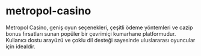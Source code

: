 # metropol-casino
Metropol Casino, geniş oyun seçenekleri, çeşitli ödeme yöntemleri ve cazip bonus fırsatları sunan popüler bir çevrimiçi kumarhane platformudur. Kullanıcı dostu arayüzü ve çoklu dil desteği sayesinde uluslararası oyuncular için idealdir.
